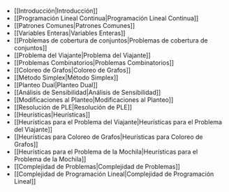 - [[Introducción|Introducción]]
- [[Programación Lineal Continua|Programación Lineal Continua]]
- [[Patrones Comunes|Patrones Comunes]]
- [[Variables Enteras|Variables Enteras]]
- [[Problemas de cobertura de conjuntos|Problemas de cobertura de conjuntos]]
- [[Problema del Viajante|Problema del Viajante]]
- [[Problemas Combinatorios|Problemas Combinatorios]]
- [[Coloreo de Grafos|Coloreo de Grafos]]
- [[Método Simplex|Método Simplex]]
- [[Planteo Dual|Planteo Dual]]
- [[Análisis de Sensibilidad|Análisis de Sensibilidad]]
- [[Modificaciones al Planteo|Modificaciones al Planteo]]
- [[Resolución de PLE|Resolución de PLE]]
- [[Heurísticas|Heurísticas]]
- [[Heurísticas para el Problema del Viajante|Heurísticas para el Problema del Viajante]]
- [[Heurísticas para Coloreo de Grafos|Heurísticas para Coloreo de Grafos]]
- [[Heurísticas para el Problema de la Mochila|Heurísticas para el Problema de la Mochila]]
- [[Complejidad de Problemas|Complejidad de Problemas]]
- [[Complejidad de Programación Lineal|Complejidad de Programación Lineal]]